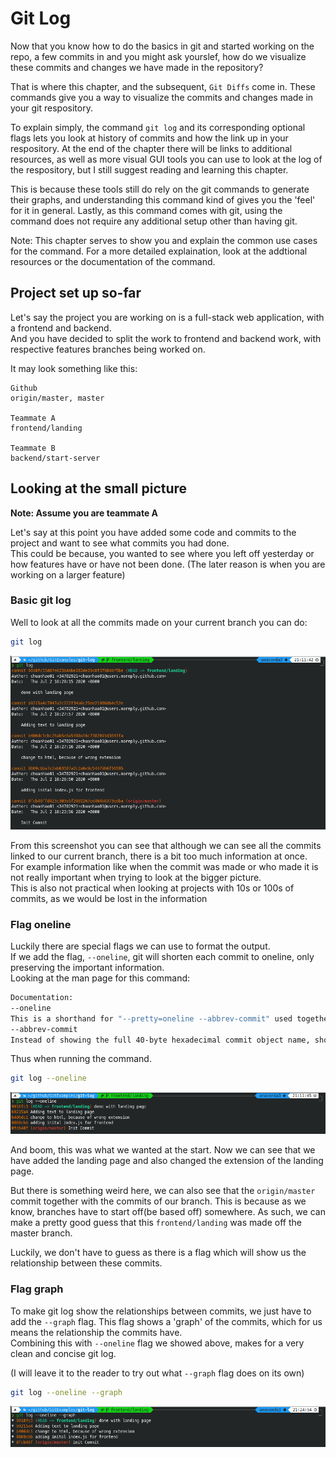 # Git Log

Now that you know how to do the basics in git and started working on the repo, a few commits in and you might ask yourslef, how do we visualize these commits and changes we have made in the repository?  

That is where this chapter, and the subsequent, `Git Diffs` come in. These commands give you a way to visualize the commits and changes made in your git respository.  

To explain simply, the command `git log` and its corresponding optional flags lets you look at history of commits and how the link up in your respository. At the end of the chapter there will be links to additional resources, as well as more visual GUI tools you can use to look at the log of the respository, but I still suggest reading and learning this chapter.  

This is because these tools still do rely on the git commands to generate their graphs, and understanding this command kind of gives you the 'feel' for it in general. Lastly, as this command comes with git, using the command does not require any additional setup other than having git.

Note:
This chapter serves to show you and explain the common use cases for the command. For a more detailed explaination, look at the addtional resources or the documentation of the command.

## Project set up so-far

Let's say the project you are working on is a full-stack web application, with a frontend and backend.  
And you have decided to split the work to frontend and backend work, with respective features branches being worked on.

It may look something like this:  
```
Github
origin/master, master

Teammate A
frontend/landing

Teammate B
backend/start-server
```

## Looking at the small picture

**Note: Assume you are teammate A**

Let's say at this point you have added some code and commits to the project and want to see what commits you had done.  
This could be because, you wanted to see where you left off yesterday or how features have or have not been done. (The later reason is when you are working on a larger feature)

### Basic git log

Well to look at all the commits made on your current branch you can do:
```bash
git log
```
![Basic git log of local branch](res/small_picture_1.png)

From this screenshot you can see that although we can see all the commits linked to our current branch, there is a bit too much information at once.  
For example information like when the commit was made or who made it is not really important when trying to look at the bigger picture.  
This is also not practical when looking at projects with 10s or 100s of commits, as we would be lost in the information

### Flag oneline

Luckily there are special flags we can use to format the output.  
If we add the flag, `--oneline`, git will shorten each commit to oneline, only preserving the important information.  
Looking at the man page for this command:  
```bash
Documentation:
--oneline
This is a shorthand for "--pretty=oneline --abbrev-commit" used together.
--abbrev-commit
Instead of showing the full 40-byte hexadecimal commit object name, show only a partial prefix. Non default number of digits can be specified with "--abbrev=<n>" (which also modifies diff output, if it is displayed).
```
Thus when running the command.
```bash
git log --oneline
```
![Git log with only oneline](res/small_picture_2.png)

And boom, this was what we wanted at the start. Now we can see that we have added the landing page and also changed the extension of the landing page.  

But there is something weird here, we can also see that the `origin/master` commit together with the commits of our branch. This is because as we know, branches have to start off(be based off) somewhere. As such, we can make a pretty good guess that this `frontend/landing` was made off the master branch.  

Luckily, we don't have to guess as there is a flag which will show us the relationship between these commits.  

### Flag graph
To make git log show the relationships between commits, we just have to add the `--graph` flag. This flag shows a 'graph' of the commits, which for us means the relationship the commits have.  
Combining this with `--oneline` flag we showed above, makes for a very clean and concise git log.  

(I will leave it to the reader to try out what `--graph` flag does on its own)

```bash
git log --oneline --graph
```
![Git log with oneline and graph](res/small_picture_3.png)